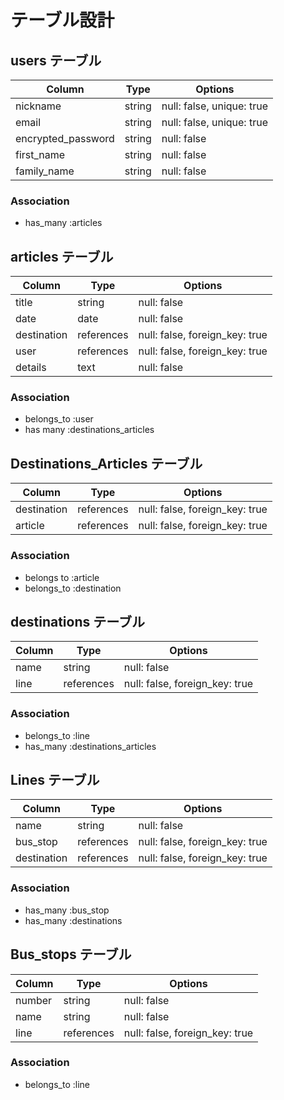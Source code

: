 # テーブル設計

## users テーブル

| Column              | Type   | Options     |
| --------------------| ------ | ----------- |
| nickname            | string | null: false, unique: true|
| email               | string | null: false, unique: true|
| encrypted_password  | string | null: false |
| first_name          | string | null: false |
| family_name         | string | null: false |

### Association

- has_many :articles

## articles テーブル

| Column        | Type       | Options           |
| --------------| -----------| -----------       |
| title         | string     | null: false       |
| date          | date       | null: false       |
| destination   | references | null: false, foreign_key: true   |
| user          | references | null: false, foreign_key: true   |
| details       | text       | null: false                    |

### Association

- belongs_to :user
- has many :destinations_articles

## Destinations_Articles テーブル

| Column             | Type       | Options     |
| -------------------| -----------| ----------- |
| destination        | references | null: false, foreign_key: true |
| article            | references | null: false, foreign_key: true |

### Association

- belongs to :article
- belongs_to :destination


## destinations テーブル

| Column          | Type       | Options     |
| ----------------| -----------| ----------- |
| name            | string     | null: false |
| line            | references | null: false, foreign_key: true |


### Association

- belongs_to :line
- has_many :destinations_articles


## Lines テーブル

| Column        | Type       | Options           |
| --------------| -----------| -----------       |
| name          | string     | null: false       |
| bus_stop      | references | null: false, foreign_key: true   |
| destination   | references | null: false, foreign_key: true   |

### Association

- has_many :bus_stop
- has_many :destinations


## Bus_stops テーブル

| Column        | Type       | Options           |
| --------------| -----------| -----------       |
| number        | string     | null: false       |
| name          | string     | null: false       |
| line          | references | null: false, foreign_key: true   |

### Association

- belongs_to :line